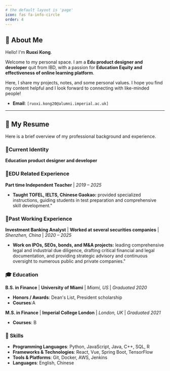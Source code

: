 ```yaml
---
# the default layout is 'page'
icon: fas fa-info-circle
order: 4
---
```


## 👋 About Me

Hello! I'm **Ruoxi Kong**.

Welcome to my personal space. I am a **Edu product designer and developer** quit from IBD, with a passion for **Education Equity and effectiveness of online learning platform**.

Here, I share my projects, notes, and some personal values. I hope you find my content helpful and I look forward to connecting with like-minded people!

*   **Email**: `[ruoxi.kong20@alumni.imperial.ac.uk]`

---

## 📄 My Resume

Here is a brief overview of my professional background and experience.

### 💼Current Identity

**Education product designer and developer** 

### 💼EDU Related Experience

**Part time Independent Teacher** | *2019 – 2025*
- **Taught TOFEL, IELTS, Chinese Gaokao:** provided specialized instructions, guiding students in test preparation and comprehensive skill development."

### 💼Past Working Experience

**Investment Banking Analyst** | **Worked at several securities companies** | *Shenzhen, China* | *2020 – 2025*
- **Work on IPOs, SEOs, bonds, and M&A projects:** leading comprehensive legal and industrial due diligence, drafting critical financial and legal documentation, and providing strategic advisory and continuous oversight to numerous public and private companies."


### 🎓 Education

**B.S. in Finance** | **University of Miami** | 
*Miami, US* | *Graduated 2020*
- **Honors / Awards**: Dean's List, President scholarship
- **Courses**:A
  
**M.S. in Finance** | **Imperial College London** | 
*London, UK* | *Graduated 2021*
- **Courses**: B

### 🔧 Skills

- **Programming Languages**: Python, JavaScript, Java, C++, SQL, R
- **Frameworks & Technologies**: React, Vue, Spring Boot, TensorFlow
- **Tools & Platforms**: Git, Docker, AWS, Jenkins
- **Languages**: English, Chinese
  
